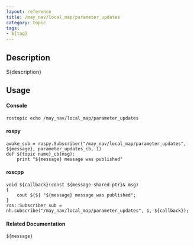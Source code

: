 ```yaml
---
layout: reference
title: /may_nav/local_map/parameter_updates
category: topic
tags: 
- ${tag}
---
```


## Description
${description}

## Usage
#### Console
```
rostopic echo /may_nav/local_map/parameter_updates
```

#### rospy
```
awake_sub = rospy.Subscriber("/may_nav/local_map/parameter_updates", ${message}, parameter_updates_cb, 1)
def ${topic name}_cb(msg):
    print "${message} message was published"
```

#### roscpp
```
void ${callback}(const ${message-shared-ptr}& msg)
{
    cout ${${ "${message} message was published";
}
ros::Subscriber sub = nh.subscribe("/may_nav/local_map/parameter_updates", 1, ${callback});
```

#### Related Documentation
``${message}``  